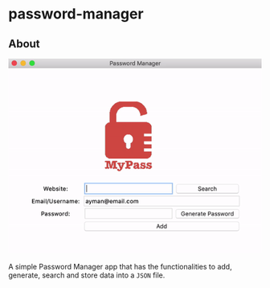 # password-manager

## About

![Python password manager](https://github.com/aymanxdev/password-manager/blob/main/password-manager.gif)

A simple Password Manager app that has the functionalities to add, generate, search and store data into a ```JSON``` file. 
